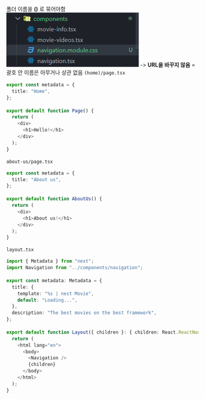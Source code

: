폴더 이름을 **()** 로 묶어야함
![alt text](image.png)
-> **URL을 바꾸지 않음** = 괄호 안 이름은 아무거나 상관 없음
`(home)/page.tsx`

```ts
export const metadata = {
  title: "Home",
};

export default function Page() {
  return (
    <div>
      <h1>Hello!</h1>
    </div>
  );
}
```

`about-us/page.tsx`

```ts
export const metadata = {
  title: "About us",
};

export default function AboutUs() {
  return (
    <div>
      <h1>About us!</h1>
    </div>
  );
}
```

`layout.tsx`

```ts
import { Metadata } from "next";
import Navigation from "../components/navigation";

export const metadata: Metadata = {
  title: {
    template: "%s | nest Movie",
    default: "Loading...",
  },
  description: "The best movies on the best framework",
};

export default function Layout({ children }: { children: React.ReactNode }) {
  return (
    <html lang="en">
      <body>
        <Navigation />
        {children}
      </body>
    </html>
  );
}
```
